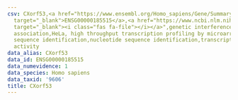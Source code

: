 ```yaml
---
csv: CXorf53,<a href="https://www.ensembl.org/Homo_sapiens/Gene/Summary?db=core;g=ENSG00000185515"
  target="_blank">ENSG00000185515</a>,<a href="https://www.ncbi.nlm.nih.gov/pubmed/17216044"
  target="_blank"><i class="fas fa-file"></i></a>",genetic interference,functional
  association,HeLa, high throughput transcription profiling by microarray,nucleotide
  sequence identification,nucleotide sequence identification,transcriptional regulation,down-regulates
  activity
data_alias: CXorf53
data_id: ENSG00000185515
data_numevidence: 1
data_species: Homo sapiens
data_taxid: '9606'
title: CXorf53
---
```


